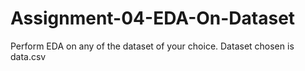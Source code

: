 # Assignment-04-EDA-On-Dataset
Perform EDA on any of the dataset of your choice.
Dataset chosen is data.csv
